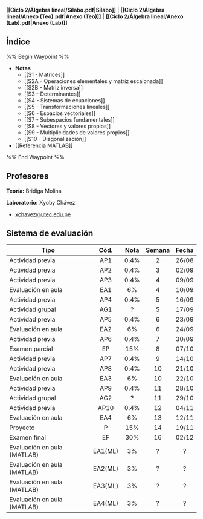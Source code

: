 **[[Ciclo 2/Álgebra lineal/Sílabo.pdf|Sílabo]]** | **[[Ciclo 2/Álgebra lineal/Anexo (Teo).pdf|Anexo (Teo)]]** | **[[Ciclo 2/Álgebra lineal/Anexo (Lab).pdf|Anexo (Lab)]]**

## Índice

%% Begin Waypoint %%
- **Notas**
	- [[S1 - Matrices]]
	- [[S2A - Operaciones elementales y matriz escalonada]]
	- [[S2B - Matriz inversa]]
	- [[S3 - Determinantes]]
	- [[S4 - Sistemas de ecuaciones]]
	- [[S5 - Transformaciones lineales]]
	- [[S6 - Espacios vectoriales]]
	- [[S7 - Subespacios fundamentales]]
	- [[S8 - Vectores y valores propios]]
	- [[S9 - Multiplicidades de valores propios]]
	- [[S10 - Diagonalización]]
- [[Referencia MATLAB]]

%% End Waypoint %%

## Profesores

**Teoría:** Bridiga Molina

**Laboratorio:** Xyoby Chávez
- xchavez@utec.edu.pe

## Sistema de evaluación

| Tipo                        |  Cód.   | Nota | Semana | Fecha |
| --------------------------- | :-----: | :--: | :----: | :---: |
| Actividad previa            |   AP1   | 0.4% |   2    | 26/08 |
| Actividad previa            |   AP2   | 0.4% |   3    | 02/09 |
| Actividad previa            |   AP3   | 0.4% |   4    | 09/09 |
| Evaluación en aula          |   EA1   |  6%  |   4    | 10/09 |
| Actividad previa            |   AP4   | 0.4% |   5    | 16/09 |
| Actividad grupal            |   AG1   |  ?   |   5    | 17/09 |
| Actividad previa            |   AP5   | 0.4% |   6    | 23/09 |
| Evaluación en aula          |   EA2   |  6%  |   6    | 24/09 |
| Actividad previa            |   AP6   | 0.4% |   7    | 30/09 |
| Examen parcial              |   EP    | 15%  |   8    | 07/10 |
| Actividad previa            |   AP7   | 0.4% |   9    | 14/10 |
| Actividad previa            |   AP8   | 0.4% |   10   | 21/10 |
| Evaluación en aula          |   EA3   |  6%  |   10   | 22/10 |
| Actividad previa            |   AP9   | 0.4% |   11   | 28/10 |
| Actividad grupal            |   AG2   |  ?   |   11   | 29/10 |
| Actividad previa            |  AP10   | 0.4% |   12   | 04/11 |
| Evaluación en aula          |   EA4   |  6%  |   13   | 12/11 |
| Proyecto                    |    P    | 15%  |   14   | 19/11 |
| Examen final                |   EF    | 30%  |   16   | 02/12 |
| Evaluación en aula (MATLAB) | EA1(ML) |  3%  |   ?    |   ?   |
| Evaluación en aula (MATLAB) | EA2(ML) |  3%  |   ?    |   ?   |
| Evaluación en aula (MATLAB) | EA3(ML) |  3%  |   ?    |   ?   |
| Evaluación en aula (MATLAB) | EA4(ML) |  3%  |   ?    |   ?   |
